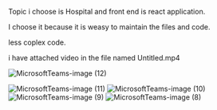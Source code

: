 
Topic i choose is Hospital and front end is react application.

I choose it because it is weasy to maintain the files and code.

less coplex code.

i have attached video in the file named Untitled.mp4

![MicrosoftTeams-image (12)](https://user-images.githubusercontent.com/86702090/183231812-ecc5dd37-b4c4-45a7-b2ac-04f9fd2194ba.png)

![MicrosoftTeams-image (11)](https://user-images.githubusercontent.com/86702090/183231821-2527d84e-08c7-4e34-b787-6bb0f6052a23.png)
![MicrosoftTeams-image (10)](https://user-images.githubusercontent.com/86702090/183231828-35ee8837-e5b3-480c-8cf6-969ff3a6f3c5.png)
![MicrosoftTeams-image (9)](https://user-images.githubusercontent.com/86702090/183231837-88462676-79b7-4e4a-912a-ab40fd6a79e9.png)
![MicrosoftTeams-image (8)](https://user-images.githubusercontent.com/86702090/183231849-fafce7cb-6c9f-425b-8d59-c97a6a0497a7.png)
